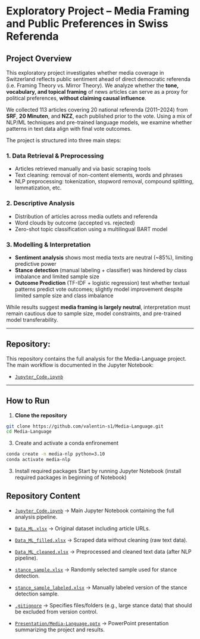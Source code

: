 # Exploratory Project – Media Framing and Public Preferences in Swiss Referenda

## Project Overview

This exploratory project investigates whether media coverage in Switzerland reflects public sentiment ahead of direct democratic referenda (i.e. Framing Theory vs. Mirror Theory). We analyze whether the **tone, vocabulary, and topical framing** of news articles can serve as a proxy for political preferences, **without claiming causal influence**.

We collected 113 articles covering 20 national referenda (2011–2024) from **SRF**, **20 Minuten**, and **NZZ**, each published prior to the vote. Using a mix of NLP/ML techniques and pre-trained language models, we examine whether patterns in text data align with final vote outcomes.

The project is structured into three main steps:

### 1. Data Retrieval & Preprocessing
- Articles retrieved manually and via basic scraping tools
- Text cleaning: removal of non-content elements, words and phrases
- NLP preprocessing: tokenization, stopword removal, compound splitting, lemmatization, etc.

### 2. Descriptive Analysis
- Distribution of articles across media outlets and referenda
- Word clouds by outcome (accepted vs. rejected)
- Zero-shot topic classification using a multilingual BART model

### 3. Modelling & Interpretation
- **Sentiment analysis** shows most media texts are neutral (~85%), limiting predictive power
- **Stance detection** (manual labeling + classifier) was hindered by class imbalance and limited sample size
- **Outcome Prediction** (TF-IDF + logistic regression) test whether textual patterns predict vote outcomes; slightly model improvement despite limited sample size and class imbalance

While results suggest **media framing is largely neutral**, interpretation must remain cautious due to sample size, model constraints, and pre-trained model transferability.

---

## Repository:

This repository contains the full analysis for the Media-Language project. The main workflow is documented in the Jupyter Notebook:

- [`Jupyter_Code.ipynb`](./Code/Jupyter_Code.ipynb)

---

## How to Run

1. **Clone the repository**  
```bash
git clone https://github.com/valentin-s1/Media-Language.git
cd Media-Language
```

3. Create and activate a conda enfironement
```bash
conda create -n media-nlp python=3.10
conda activate media-nlp
```
3. Install required packages
Start by running Jupyter Notebook (install required packages in beginning of Notebook)

## Repository Content
- [`Jupyter_Code.ipynb`](./Code/Jupyter_Code.ipynb)
  → Main Jupyter Notebook containing the full analysis pipeline.

- [`Data_ML.xlsx`](./Data/Data_ML.xlsx)
  → Original dataset including article URLs.

- [`Data_ML_filled.xlsx`](./Data/Data_ML_filled.xlsx)
  → Scraped data without cleaning (raw text data).

- [`Data_ML_cleaned.xlsx`](./Data/Data_ML_cleaned.xlsx)
  → Preprocessed and cleaned text data (after NLP pipeline).

- [`stance_sample.xlsx`](./Data/stance_sample.xlsx)
  → Randomly selected sample used for stance detection.

- [`stance_sample_labeled.xlsx`](./Data/stance_sample_labeled.xlsx)
  → Manually labeled version of the stance detection sample.

- [`.gitignore`](./.gitignore)
  → Specifies files/folders (e.g., large stance data) that should be excluded from version control.

- [`Presentation/Media-Language.pptx`](./Presentation/Media-Language.pptx)
  → PowerPoint presentation summarizing the project and results.

